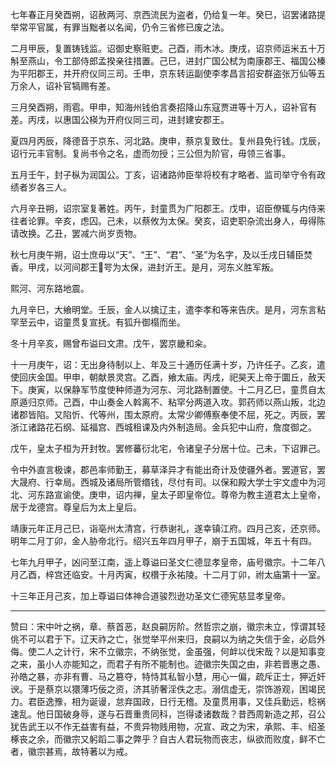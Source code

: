 七年春正月癸酉朔，诏赦两河、京西流民为盗者，仍给复一年。癸巳，诏罢诸路提举常平官属，有罪当黜者以名闻，仍令三省修已废之法。

二月甲辰，复置铸钱监。诏御史察赃吏。己酉，雨木冰。庚戌，诏京师运米五十万斛至燕山，令工部侍郎孟揆亲往措置。己巳，进封广国公栻为南康郡王、福国公榛为平阳郡王，并开府仪同三司。壬申，京东转运副使李孝昌言招安群盗张万仙等五万余人，诏补官犒赐有差。

三月癸酉朔，雨雹。甲申，知海州钱伯言奏招降山东寇贾进等十万人，诏补官有差。丙戌，以惠国公楧为开府仪同三司，进封建安郡王。

夏四月丙辰，降德音于京东、河北路。庚申，蔡京复致仕。复州县免行钱。戊辰，诏行元丰官制。复尚书令之名，虚而勿授；三公但为阶官，毋领三省事。

五月壬午，封子枞为润国公。丁亥，诏诸路帅臣举将校有才略者、监司举守令有政绩者岁各三人。

六月辛丑朔，诏宗室复著姓。丙午，封童贯为广阳郡王。戊申，诏臣僚辄与内侍来往者论罪。辛亥，虑囚。己未，以蔡攸为太保。癸亥，诏吏职杂流出身人，毋得陈请改换。乙丑，罢减六尚岁贡物。

秋七月庚午朔，诏士庶毋以“天”、“王”、“君”、“圣”为名字，及以壬戌日辅臣焚香。甲戌，以河间郡王咢为太保，进封沂王。是月，河东义胜军叛。

熙河、河东路地震。

九月辛巳，大飨明堂。壬辰，金人以擒辽主，遣李孝和等来告庆。是月，河东言粘罕至云中，诏童贯复宣抚。有狐升御榻而坐。

冬十月辛亥，赐曾布谥曰文肃。戊午，罢京畿和籴。

十一月庚午，诏：无出身待制以上、年及三十通历任满十岁，乃许任子。乙亥，遣使回庆金国。甲申，朝献景灵宫。乙酉，飨太庙。丙戌，祀昊天上帝于圜丘，赦天下。庚寅，以保静军节度使种师道为河东、河北路制置使。十二月乙巳，童贯自太原遁归京师。己酉，中山奏金人斡离不、粘罕分两道入攻。郭药师以燕山叛，北边诸郡皆陷。又陷忻、代等州，围太原府。太常少卿傅察奉使不屈，死之。丙辰，罢浙江诸路花石纲、延福宫、西城租课及内外制造局。金兵犯中山府，詹度御之。

戊午，皇太子桓为开封牧。罢修蕃衍北宅，令诸皇子分居十位。己未，下诏罪己。

令中外直言极谏，郡邑率师勤王，募草泽异才有能出奇计及使疆外者。罢道官，罢大晟府、行幸局。西城及诸局所管缗钱，尽付有司。以保和殿大学士宇文虚中为河北、河东路宣谕使。庚申，诏内禅，皇太子即皇帝位。尊帝为教主道君太上皇帝，居于龙德宫。尊皇后为太上皇后。

靖康元年正月己巳，诣亳州太清宫，行恭谢礼，遂幸镇江府。四月己亥，还京师。明年二月丁卯，金人胁帝北行。绍兴五年四月甲子，崩于五国城，年五十有四。

七年九月甲子，凶问至江南，遥上尊谥曰圣文仁德显孝皇帝，庙号徽宗。十二年八月乙酉，梓宫还临安。十月丙寅，权欑于永祐陵。十二月丁卯，祔太庙第十一室。

十三年正月己亥，加上尊谥曰体神合道骏烈逊功圣文仁德宪慈显孝皇帝。

---


赞曰：宋中叶之祸，章、蔡首恶，赵良嗣厉阶。然哲宗之崩，徽宗未立，惇谓其轻佻不可以君于下。辽天祚之亡，张觉举平州来归，良嗣以为纳之失信于金，必启外侮。使二人之计行，宋不立徽宗，不纳张觉，金虽强，何衅以伐宋哉？以是知事变之来，虽小人亦能知之，而君子有所不能制也。迹徽宗失国之由，非若晋惠之愚、孙皓之暴，亦非有曹、马之篡夺，特恃其私智小慧，用心一偏，疏斥正士，狎近奸谀。于是蔡京以獧薄巧佞之资，济其骄奢淫佚之志。溺信虚无，崇饰游观，困竭民力。君臣逸豫，相为诞谩，怠弃国政，日行无稽。及童贯用事，又佳兵勤远，稔祸速乱。他日国破身辱，遂与石晋重贵同科，岂得诿诸数哉？昔西周新造之邦，召公犹告武王以不作无益害有益，不贵异物贱用物，况宣、政之为宋，承熙、丰、绍圣椓丧之余，而徽宗又躬蹈二事之弊乎？自古人君玩物而丧志，纵欲而败度，鲜不亡者，徽宗甚焉，故特著以为戒。